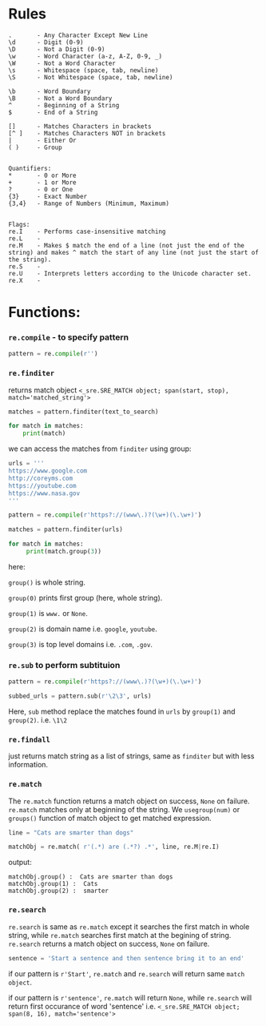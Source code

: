 # Rules

```
.       - Any Character Except New Line
\d      - Digit (0-9)
\D      - Not a Digit (0-9)
\w      - Word Character (a-z, A-Z, 0-9, _)
\W      - Not a Word Character
\s      - Whitespace (space, tab, newline)
\S      - Not Whitespace (space, tab, newline)

\b      - Word Boundary
\B      - Not a Word Boundary
^       - Beginning of a String
$       - End of a String

[]      - Matches Characters in brackets
[^ ]    - Matches Characters NOT in brackets
|       - Either Or
( )     - Group


Quantifiers:
*       - 0 or More
+       - 1 or More
?       - 0 or One
{3}     - Exact Number
{3,4}   - Range of Numbers (Minimum, Maximum)


Flags:
re.I    - Performs case-insensitive matching
re.L    - 
re.M    - Makes $ match the end of a line (not just the end of the string) and makes ^ match the start of any line (not just the start of the string).
re.S    - 
re.U    - Interprets letters according to the Unicode character set.
re.X    -
```

# Functions:


### `re.compile` - to specify pattern

```python
pattern = re.compile(r'')
```

### `re.finditer`

returns match object `<_sre.SRE_MATCH object; span(start, stop), match='matched_string'>`
```python
matches = pattern.finditer(text_to_search)

for match in matches:
    print(match)
```
we can access the matches from `finditer` using group:
```python
urls = '''
https://www.google.com
http://coreyms.com
https://youtube.com
https://www.nasa.gov
'''

pattern = re.compile(r'https?://(www\.)?(\w+)(\.\w+)')

matches = pattern.finditer(urls)

for match in matches: 
     print(match.group(3))

```
here:

`group()` is whole string.

`group(0)` prints first group (here, whole string).

`group(1)` is `www.` or `None`.

`group(2)` is domain name i.e. `google`, `youtube`.

`group(3)` is top level domains i.e. `.com`, `.gov`.


### `re.sub` to perform subtituion

```python
pattern = re.compile(r'https?://(www\.)?(\w+)(\.\w+)')

subbed_urls = pattern.sub(r'\2\3', urls)

```
Here, `sub` method replace the matches found in `urls` by `group(1)` and `group(2)`. i.e. `\1\2`

### `re.findall`

just returns match string as a list of strings, same as `finditer` but with less information.

### `re.match`

The `re.match` function returns a match object on success, `None` on failure. `re.match` matches only at beginning of the string. We `usegroup(num)` or `groups()` function of match object to get matched expression.

```python
line = "Cats are smarter than dogs"

matchObj = re.match( r'(.*) are (.*?) .*', line, re.M|re.I)

```
output:
```
matchObj.group() :  Cats are smarter than dogs
matchObj.group(1) :  Cats
matchObj.group(2) :  smarter
```

### `re.search`

`re.search` is same as `re.match` except it searches the first match in whole string, while `re.match` searches first match at the begining of string. `re.search` returns a match object on success, `None` on failure.

```python
sentence = 'Start a sentence and then sentence bring it to an end'
```

if our pattern is `r'Start'`, `re.match` and `re.search` will return same `match object`.

if our pattern is `r'sentence'`, `re.match` will return `None`, while `re.search` will return first occurance of word 'sentence' i.e. `<_sre.SRE_MATCH object; span(8, 16), match='sentence'>`



